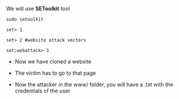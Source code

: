 We will use **SEToolkit** tool

````
sudo setoolkit

set> 1

set> 2 #website attack vectors

set:webattack> 3
````

- Now we have cloned a website
- The victim has to go to that page

- Now the attacker in the www/ folder, you will have a .txt with the credentials of the user